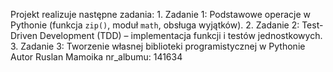 Projekt realizuje następne zadania:
	1.	Zadanie 1: Podstawowe operacje w Pythonie (funkcja `zip()`, moduł `math`, obsługa wyjątków).
	2.	Zadanie 2: Test-Driven Development (TDD) – implementacja funkcji i testów jednostkowych.
  3.  Zadanie 3: Tworzenie własnej biblioteki programistycznej w Pythonie
Autor
Ruslan Mamoika nr_albumu: 141634
